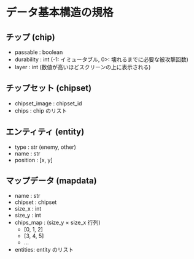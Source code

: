 # データ基本構造の規格

## チップ (chip)
- passable : boolean
- durability : int (-1: イミュータブル, 0>: 壊れるまでに必要な被攻撃回数)
- layer : int (数値が高いほどスクリーンの上に表示される)

## チップセット (chipset)
- chipset_image : chipset_id
- chips : chip のリスト

## エンティティ (entity)
- type : str (enemy, other)
- name : str
- position : [x, y]

## マップデータ (mapdata)
- name : str
- chipset : chipset
- size_x : int
- size_y : int
- chips_map : (size_y × size_x 行列)
  - [0, 1, 2]
  - [3, 4, 5]
  - ...
- entities: entity のリスト